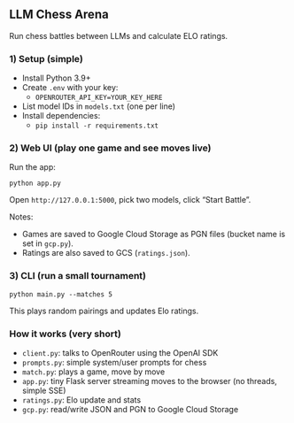 ## LLM Chess Arena

Run chess battles between LLMs and calculate ELO ratings.

### 1) Setup (simple)
- Install Python 3.9+
- Create `.env` with your key:
  - `OPENROUTER_API_KEY=YOUR_KEY_HERE`
- List model IDs in `models.txt` (one per line)
- Install dependencies:
  - `pip install -r requirements.txt`

### 2) Web UI (play one game and see moves live)
Run the app:

```
python app.py
```

Open `http://127.0.0.1:5000`, pick two models, click “Start Battle”.

Notes:
- Games are saved to Google Cloud Storage as PGN files (bucket name is set in `gcp.py`).
- Ratings are also saved to GCS (`ratings.json`).

### 3) CLI (run a small tournament)

```
python main.py --matches 5
```

This plays random pairings and updates Elo ratings.

### How it works (very short)
- `client.py`: talks to OpenRouter using the OpenAI SDK
- `prompts.py`: simple system/user prompts for chess
- `match.py`: plays a game, move by move
- `app.py`: tiny Flask server streaming moves to the browser (no threads, simple SSE)
- `ratings.py`: Elo update and stats
- `gcp.py`: read/write JSON and PGN to Google Cloud Storage

